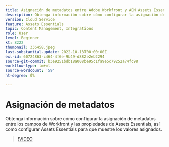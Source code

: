 ```yaml
---
title: Asignación de metadatos entre Adobe Workfront y AEM Assets Essentials
description: Obtenga información sobre cómo configurar la asignación de metadatos entre los campos de Workfront y las propiedades de Assets Essentials, así como configurar Assets Essentials para que muestre los metadatos asignados.
version: Cloud Service
feature: Assets Essentials
topic: Content Management, Integrations
role: User
level: Beginner
kt: 8222
thumbnail: 336458.jpeg
last-substantial-update: 2022-10-13T00:00:00Z
exl-id: 60724863-c464-4f6e-9b49-d882e2eb2294
source-git-commit: b3e9251bdb18a008be95c1fa9e5c79252a74fc98
workflow-type: tm+mt
source-wordcount: '59'
ht-degree: 0%

---
```


# Asignación de metadatos

Obtenga información sobre cómo configurar la asignación de metadatos entre los campos de Workfront y las propiedades de Assets Essentials, así como configurar Assets Essentials para que muestre los valores asignados.

>[!VIDEO](https://video.tv.adobe.com/v/336458?quality=12&learn=on)
